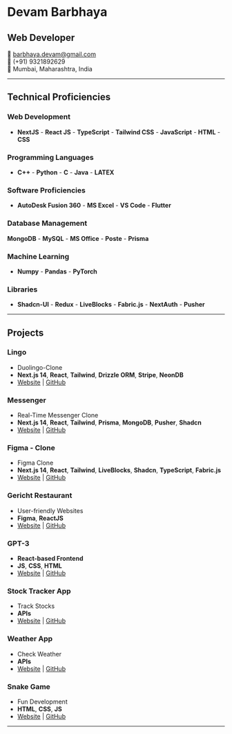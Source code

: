 # Devam Barbhaya
## Web Developer

📧 barbhaya.devam@gmail.com  
📱 (+91) 9321892629  
📍 Mumbai, Maharashtra, India  

---

## Technical Proficiencies

### Web Development
- **NextJS** - **React JS** - **TypeScript** - **Tailwind CSS** - **JavaScript** - **HTML** - **CSS**

### Programming Languages
- **C++** - **Python** - **C** - **Java** - **LATEX**

### Software Proficiencies
- **AutoDesk Fusion 360** - **MS Excel** - **VS Code** - **Flutter**

### Database Management
**MongoDB** - **MySQL** - **MS Office** - **Poste** - **Prisma**

### Machine Learning
- **Numpy** - **Pandas** - **PyTorch**

### Libraries
- **Shadcn-UI** - **Redux** - **LiveBlocks** - **Fabric.js** - **NextAuth** - **Pusher**

---

## Projects

### Lingo
- Duolingo-Clone
- **Next.js 14**, **React**, **Tailwind**, **Drizzle ORM**, **Stripe**, **NeonDB**
- [Website](https://lingo-devam.vercel.app/) | [GitHub](https://github.com/devambarbhaya/lingo)

### Messenger
- Real-Time Messenger Clone
- **Next.js 14**, **React**, **Tailwind**, **Prisma**, **MongoDB**, **Pusher**, **Shadcn**
- [Website](https://messenger-app-eight-sigma.vercel.app/) | [GitHub](https://github.com/devambarbhaya/chat-app)

### Figma - Clone
- Figma Clone
- **Next.js 14**, **React**, **Tailwind**, **LiveBlocks**, **Shadcn**, **TypeScript**, **Fabric.js**
- [Website](https://figma-clone-phi.vercel.app/) | [GitHub](https://github.com/devambarbhaya/figma-clone/)

### Gericht Restaurant
- User-friendly Websites
- **Figma**, **ReactJS**
- [Website](https://devambarbhaya.github.io/gericht-restaurant/) | [GitHub](https://github.com/devambarbhaya/gericht-restaurant/)

### GPT-3
- **React-based Frontend**
- **JS**, **CSS**, **HTML**
- [Website](https://devambarbhaya.github.io/gpt-3-explain/) | [GitHub](https://github.com/devambarbhaya/gpt-3-explain/)

### Stock Tracker App
- Track Stocks
- **APIs**
- [Website](https://devambarbhaya.github.io/stock-update-app/) | [GitHub](https://github.com/devambarbhaya/stock-update-app/)

### Weather App
- Check Weather
- **APIs**
- [Website](https://devambarbhaya.github.io/weather-app/) | [GitHub](https://github.com/devambarbhaya/weather-app/)

### Snake Game
- Fun Development
- **HTML**, **CSS**, **JS**
- [Website](https://devambarbhaya.github.io/snake-game/) | [GitHub](https://github.com/devambarbhaya/snake-game/)
---
